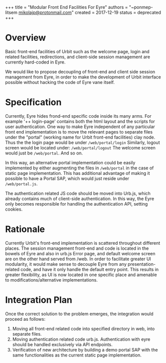 +++
title = "Modular Front End Facilities For Eyre"
authors = "~ponmep-litsem <mikolajp@protonmail.com>"
created = 2017-12-19
status = deprecated
+++

# Overview

Basic front-end facilities of Urbit such as the welcome page, login and related facilities, redirections, and client-side session management are currently hard-coded in Eyre.

We would like to propose decoupling of front-end and client side session management from Eyre, in order to make the development of Urbit interface possible without hacking the code of Eyre vane itself. 

# Specification

Currently, Eyre hides frond-end specific code inside its many arms. For example '++ login-page' contains both the html layout and the scripts for user authentication. One way to make Eyre independent of any particular front end implementation is to move the relevant pages to separate files under the "portal" (working name for Urbit front-end facilities) clay node. Thus the the login page would be under ```/web/portal/login``` Similarly, logout screen would be located under: ```/web/portal/logout``` The welcome screen would just be ```/web/portal```. And so on.

In this way, an alternative portal implementation could be easily implemented by either augmenting the files in `/web/portal` in the case of static page implementation. This has additional advantage of making it possible to have a Portal SAP, which would just reside under `/web/portal.js`.

The authentication related JS code should be moved into Urb.js, which already contains much of client-side authentication. In this way, the Eyre only becomes responsible for handling the authentication API, setting cookies. 

# Rationale

Currently Urbit's front-end implementation is scattered throughout different places. The session management front-end and code is located in the bowels of Eyre and also in urb.js Error page, and default welcome screen are on the other hand served from /web. In order to facilitate greater UI modularity, it would make sense to decouple Eyre from any presentation-related code, and have it only handle the default entry point. This results in greater flexibility, as UI is now located in one specific place and amenable to modifications/alternative implementations. 

# Integration Plan

Once the correct solution to the problem emerges, the integration would proceed as follows:

1. Moving all front-end related code into specified directory in web, into separate files. 
2. Moving authentication related code urb.js. Authentication with eyre should be handled exclusively via API endpoints.
3. Verification of new architecture by building a demo portal SAP with the same functionalities as the current static page implementation. 